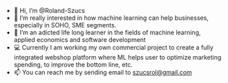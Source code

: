 - 👋 Hi, I’m @Roland-Szucs
- 👀 I’m really interested in how machine learning can help businesses, especially in SOHO, SME segments.
- 🌱 I’m an adicted life long learner in the fields of machine learning, applied economics and software development
- 💻 Currently I am working my own commercial project to create a fully integrated webshop platform where ML helps user to optimize marketing spending,
 to improve the bottom line, etc.
- 📫 You can reach me by sending email to szucsrol@gmail.com

<!---
Roland-Szucs/Roland-Szucs is a ✨ special ✨ repository because its `README.md` (this file) appears on your GitHub profile.
You can click the Preview link to take a look at your changes.
--->
